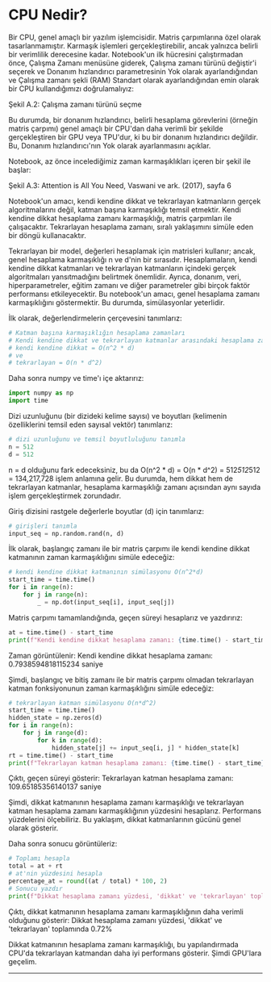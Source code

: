 # CPU Nedir?
Bir CPU, genel amaçlı bir yazılım işlemcisidir. Matris çarpımlarına özel olarak tasarlanmamıştır. Karmaşık işlemleri gerçekleştirebilir, ancak yalnızca belirli bir verimlilik derecesine kadar. Notebook'un ilk hücresini çalıştırmadan önce, Çalışma Zamanı menüsüne giderek, Çalışma zamanı türünü değiştir'i seçerek ve Donanım hızlandırıcı parametresinin Yok olarak ayarlandığından ve Çalışma zamanı şekli (RAM) Standart olarak ayarlandığından emin olarak bir CPU kullandığımızı doğrulamalıyız: 

Şekil A.2: Çalışma zamanı türünü seçme

Bu durumda, bir donanım hızlandırıcı, belirli hesaplama görevlerini (örneğin matris çarpımı) genel amaçlı bir CPU'dan daha verimli bir şekilde gerçekleştiren bir GPU veya TPU'dur, ki bu bir donanım hızlandırıcı değildir. Bu, Donanım hızlandırıcı'nın Yok olarak ayarlanmasını açıklar. 

Notebook, az önce incelediğimiz zaman karmaşıklıkları içeren bir şekil ile başlar: 

Şekil A.3: Attention is All You Need, Vaswani ve ark. (2017), sayfa 6

Notebook'un amacı, kendi kendine dikkat ve tekrarlayan katmanların gerçek algoritmalarını değil, katman başına karmaşıklığı temsil etmektir. Kendi kendine dikkat hesaplama zamanı karmaşıklığı, matris çarpımları ile çalışacaktır. Tekrarlayan hesaplama zamanı, sıralı yaklaşımını simüle eden bir döngü kullanacaktır. 

Tekrarlayan bir model, değerleri hesaplamak için matrisleri kullanır; ancak, genel hesaplama karmaşıklığı n ve d'nin bir sırasıdır. Hesaplamaların, kendi kendine dikkat katmanları ve tekrarlayan katmanların içindeki gerçek algoritmaları yansıtmadığını belirtmek önemlidir. Ayrıca, donanım, veri, hiperparametreler, eğitim zamanı ve diğer parametreler gibi birçok faktör performansı etkileyecektir. Bu notebook'un amacı, genel hesaplama zamanı karmaşıklığını göstermektir. Bu durumda, simülasyonlar yeterlidir.

İlk olarak, değerlendirmelerin çerçevesini tanımlarız: 
```python
# Katman başına karmaşıklığın hesaplama zamanları
# Kendi kendine dikkat ve tekrarlayan katmanlar arasındaki hesaplama zamanını karşılaştırma:
# kendi kendine dikkat = O(n^2 * d)
# ve
# tekrarlayan = O(n * d^2)
```
Daha sonra numpy ve time'ı içe aktarırız: 
```python
import numpy as np
import time
```
Dizi uzunluğunu (bir dizideki kelime sayısı) ve boyutları (kelimenin özelliklerini temsil eden sayısal vektör) tanımlarız: 
```python
# dizi uzunluğunu ve temsil boyutluluğunu tanımla
n = 512
d = 512
```
n = d olduğunu fark edeceksiniz, bu da O(n^2 * d) = O(n * d^2) = 512*512*512 = 134,217,728 işlem anlamına gelir. Bu durumda, hem dikkat hem de tekrarlayan katmanlar, hesaplama karmaşıklığı zamanı açısından aynı sayıda işlem gerçekleştirmek zorundadır.

Giriş dizisini rastgele değerlerle boyutlar (d) için tanımlarız: 
```python
# girişleri tanımla
input_seq = np.random.rand(n, d)
```
İlk olarak, başlangıç zamanı ile bir matris çarpımı ile kendi kendine dikkat katmanının zaman karmaşıklığını simüle edeceğiz: 
```python
# kendi kendine dikkat katmanının simülasyonu O(n^2*d)
start_time = time.time()
for i in range(n):
    for j in range(n):
        _ = np.dot(input_seq[i], input_seq[j])
```
Matris çarpımı tamamlandığında, geçen süreyi hesaplarız ve yazdırırız: 
```python
at = time.time() - start_time
print(f"Kendi kendine dikkat hesaplama zamanı: {time.time() - start_time} saniye")
```
Zaman görüntülenir: 
Kendi kendine dikkat hesaplama zamanı: 0.7938594818115234 saniye

Şimdi, başlangıç ve bitiş zamanı ile bir matris çarpımı olmadan tekrarlayan katman fonksiyonunun zaman karmaşıklığını simüle edeceğiz: 
```python
# tekrarlayan katman simülasyonu O(n*d^2)
start_time = time.time()
hidden_state = np.zeros(d)
for i in range(n):
    for j in range(d):
        for k in range(d):
            hidden_state[j] += input_seq[i, j] * hidden_state[k]
rt = time.time() - start_time
print(f"Tekrarlayan katman hesaplama zamanı: {time.time() - start_time} saniye")
```
Çıktı, geçen süreyi gösterir: 
Tekrarlayan katman hesaplama zamanı: 109.65185356140137 saniye

Şimdi, dikkat katmanının hesaplama zamanı karmaşıklığı ve tekrarlayan katman hesaplama zamanı karmaşıklığının yüzdesini hesaplarız. Performans yüzdelerini ölçebiliriz. Bu yaklaşım, dikkat katmanlarının gücünü genel olarak gösterir. 

Daha sonra sonucu görüntüleriz: 
```python
# Toplamı hesapla
total = at + rt
# at'nin yüzdesini hesapla
percentage_at = round((at / total) * 100, 2)
# Sonucu yazdır
print(f"Dikkat hesaplama zamanı yüzdesi, 'dikkat' ve 'tekrarlayan' toplamında {percentage_at}%")
```
Çıktı, dikkat katmanının hesaplama zamanı karmaşıklığının daha verimli olduğunu gösterir: 
Dikkat hesaplama zamanı yüzdesi, 'dikkat' ve 'tekrarlayan' toplamında 0.72%

Dikkat katmanının hesaplama zamanı karmaşıklığı, bu yapılandırmada CPU'da tekrarlayan katmandan daha iyi performans gösterir. Şimdi GPU'lara geçelim.

---

